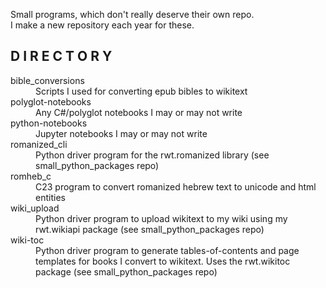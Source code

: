 Small programs, which don't really deserve their own repo.  
I make a new repository each year for these.

## D I R E C T O R Y

<dl>
<dt>bible_conversions</dt><dd>Scripts I used for converting epub bibles to wikitext</dd>
<dt>polyglot-notebooks</dt><dd>Any C#/polyglot notebooks I may or may not write</dd>
<dt>python-notebooks</dt><dd>Jupyter notebooks I may or may not write</dd>
<dt>romanized_cli</dt><dd>Python driver program for the rwt.romanized library (see small_python_packages repo)</dd>
<dt>romheb_c</dt><dd>C23 program to convert romanized hebrew text to unicode and html entities</dd>
<dt>wiki_upload</dt><dd>Python driver program to upload wikitext to my wiki using my rwt.wikiapi package (see small_python_packages repo)</dd>
<dt>wiki-toc</dt><dd>Python driver program to generate tables-of-contents and page templates for books I convert to wikitext. Uses the rwt.wikitoc package (see small_python_packages repo)</dd>
</dl>
